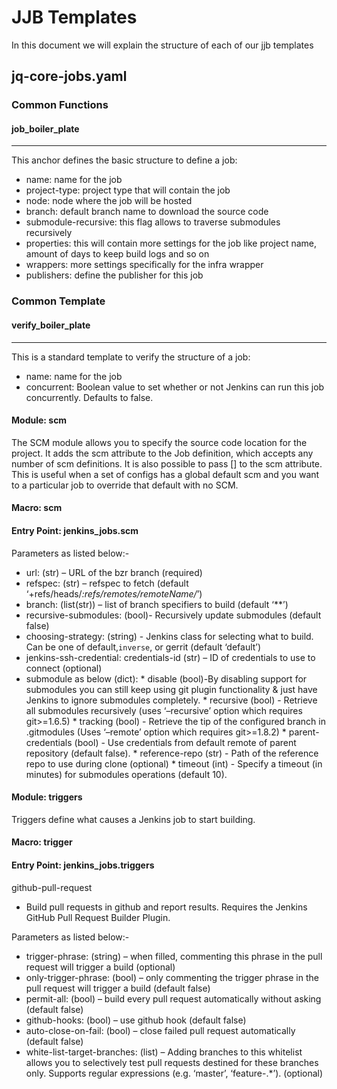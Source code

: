 # JJB Templates

In this document we will explain the structure of each of our jjb templates
## jq-core-jobs.yaml

### Common Functions
#### job_boiler_plate
---
This anchor defines the basic structure to define a job:
* name: name for the job
* project-type: project type that will contain the job
* node: node where the job will be hosted
* branch: default branch name to download the source code
* submodule-recursive: this flag allows to traverse submodules recursively
* properties: this will contain more settings for the job like project name, amount of days to keep build logs and so on
* wrappers: more settings specifically for the infra wrapper
* publishers: define the publisher for this job

### Common Template
#### verify_boiler_plate
---
This is a standard template to verify the structure of a job:

* name: name for the job
* concurrent: Boolean value to set whether or not Jenkins can run this job concurrently. Defaults to false.

#### Module: scm
The SCM module allows you to specify the source code location for the project.
It adds the scm attribute to the Job definition, which accepts any number of scm definitions. 
It is also possible to pass [] to the scm attribute. This is useful when a set of configs has a global default scm and you want to a particular job to override that default with no SCM.
#### Macro:					scm
#### Entry Point:			jenkins_jobs.scm

Parameters as listed below:-

* url: (str) – URL of the bzr branch (required)
* refspec: (str) – refspec to fetch (default ‘+refs/heads/*:refs/remotes/remoteName/*’)
* branch: (list(str)) – list of branch specifiers to build (default ‘**’)
* recursive-submodules:	(bool)- Recursively update submodules (default false)
* choosing-strategy: (string) - Jenkins class for selecting what to build. Can be one of default,`inverse`, or gerrit (default ‘default’)
* jenkins-ssh-credential: credentials-id (str) – ID of credentials to use to connect (optional)
* submodule as below (dict): 
		* disable (bool)-By disabling support for submodules you can still keep using git plugin functionality & just have Jenkins to ignore submodules completely.
		* recursive (bool) - Retrieve all submodules recursively (uses ‘–recursive’ option which requires git>=1.6.5)
		* tracking (bool) - Retrieve the tip of the configured branch in .gitmodules (Uses ‘–remote’ option which requires git>=1.8.2)
		* parent-credentials (bool) - Use credentials from default remote of parent repository (default false).
		* reference-repo (str) - Path of the reference repo to use during clone (optional)
		* timeout (int) - Specify a timeout (in minutes) for submodules operations (default 10).



#### Module: triggers
Triggers define what causes a Jenkins job to start building.
#### Macro:	trigger
#### Entry Point: jenkins_jobs.triggers

github-pull-request
* Build pull requests in github and report results. Requires the Jenkins GitHub Pull Request Builder Plugin.

Parameters as listed below:-

* trigger-phrase: (string) – when filled, commenting this phrase in the pull request will trigger a build (optional)
* only-trigger-phrase: (bool) – only commenting the trigger phrase in the pull request will trigger a build (default false)
* permit-all: (bool) – build every pull request automatically without asking (default false)
* github-hooks:	(bool) – use github hook (default false)
* auto-close-on-fail: (bool) – close failed pull request automatically (default false)
* white-list-target-branches: (list) – Adding branches to this whitelist allows you to selectively test pull requests destined for these branches only. Supports regular expressions (e.g. ‘master’, ‘feature-.*’). (optional)
						
